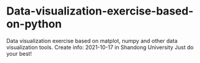 # Data-visualization-exercise-based-on-python
Data visualization exercise based on matplot, numpy and other data visualization tools.
Create info: 2021-10-17 in Shandong University
Just do your best!
